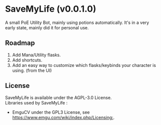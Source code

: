 # SaveMyLife (v0.0.1.0)
A small PoE Utility Bot, mainly using potions automatically.
It's in a very early state, mainly did it for personal use.

## Roadmap
<ol>
  <li>Add Mana/Utility flasks.</li>
  <li>Add shortcuts.</li>
  <li>Add an easy way to customize which flasks/keybinds your character is using. (from the UI)</li>
</ol>

## License
SaveMyLife is available under the AGPL-3.0 License.<br/>
Libraries used by SaveMyLife :<br/>
<ul>
  <li>EmguCV under the GPL3 License, see <a href="https://www.emgu.com/wiki/index.php/Licensing:">https://www.emgu.com/wiki/index.php/Licensing:</a>.</li>
</ul>
